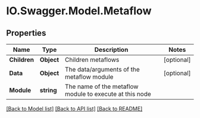 # IO.Swagger.Model.Metaflow
## Properties

Name | Type | Description | Notes
------------ | ------------- | ------------- | -------------
**Children** | **Object** | Children metaflows | [optional] 
**Data** | **Object** | The data/arguments of the metaflow module | [optional] 
**Module** | **string** | The name of the metaflow module to execute at this node | 

[[Back to Model list]](../README.md#documentation-for-models) [[Back to API list]](../README.md#documentation-for-api-endpoints) [[Back to README]](../README.md)

